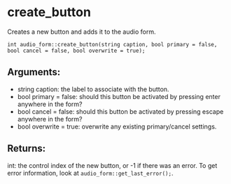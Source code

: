 # create_button
Creates a new button and adds it to the audio form.

`int audio_form::create_button(string caption, bool primary = false, bool cancel = false, bool overwrite = true);`

## Arguments:
* string caption: the label to associate with the button.
* bool primary = false: should this button be activated by pressing enter anywhere in the form?
* bool cancel = false: should this button be activated by pressing escape anywhere in the form?
* bool overwrite = true: overwrite any existing primary/cancel settings.

## Returns:
int: the control index of the new button, or -1 if there was an error. To get error information, look at `audio_form::get_last_error();`.
